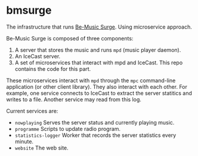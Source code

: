 
bmsurge
=======

The infrastructure that runs [Be-Music Surge](http://be-music.surge.sh).
Using microservice approach.

Be-Music Surge is composed of three components:

1. A server that stores the music and runs `mpd` (music player daemon).
2. An IceCast server.
3. A set of microservices that interact with mpd and IceCast. This repo contains the code for this part.

These microservices interact with `mpd` through the `mpc` command-line application (or other client library). They also interact with each other. For example, one service connects to IceCast to extract the server statitics and writes to a file. Another service may read from this log.

Current services are:

- `nowplaying` Serves the server status and currently playing music.
- `programme` Scripts to update radio program.
- `statistics-logger` Worker that records the server statistics every minute.
- `website` The web site.
